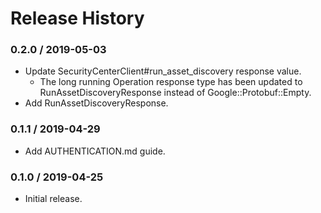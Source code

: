 # Release History

### 0.2.0 / 2019-05-03

* Update SecurityCenterClient#run_asset_discovery response value.
  * The long running Operation response type has been updated to
    RunAssetDiscoveryResponse instead of Google::Protobuf::Empty.
* Add RunAssetDiscoveryResponse.

### 0.1.1 / 2019-04-29

* Add AUTHENTICATION.md guide.

### 0.1.0 / 2019-04-25

* Initial release.


